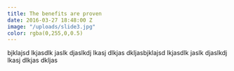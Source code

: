 ```yaml
---
title: The benefits are proven
date: 2016-03-27 18:48:00 Z
image: "/uploads/slide3.jpg"
color: rgba(0,255,0,0.5)
---
```


bjklajsd lkjasdlk jaslk djaslkdj lkasj dlkjas dkljasbjklajsd lkjasdlk jaslk djaslkdj lkasj dlkjas dkljas
